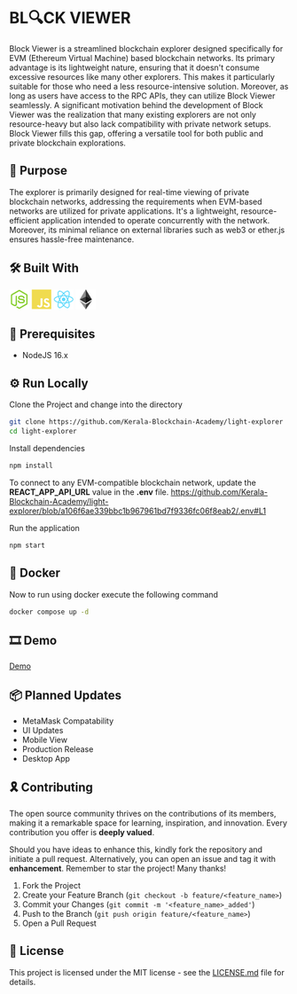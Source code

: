 # BL🔍CK VIEWER

Block Viewer is a streamlined blockchain explorer designed specifically for EVM (Ethereum Virtual Machine) based blockchain networks. Its primary advantage is its lightweight nature, ensuring that it doesn't consume excessive resources like many other explorers. This makes it particularly suitable for those who need a less resource-intensive solution. Moreover, as long as users have access to the RPC APIs, they can utilize Block Viewer seamlessly. A significant motivation behind the development of Block Viewer was the realization that many existing explorers are not only resource-heavy but also lack compatibility with private network setups. Block Viewer fills this gap, offering a versatile tool for both public and private blockchain explorations.

## 🎯 Purpose
The explorer is primarily designed for real-time viewing of private blockchain networks, addressing the requirements when EVM-based networks are utilized for private applications. It's a lightweight, resource-efficient application intended to operate concurrently with the network. Moreover, its minimal reliance on external libraries such as web3 or ether.js ensures hassle-free maintenance.

## 🛠 Built With

<div align="left">
<a href="https://nodejs.org/en/" target="_blank" rel="noreferrer"><img src="https://raw.githubusercontent.com/Kerala-Blockchain-Academy/MediaVault/f822abfb1ca9f89c703822049ea417256798e1d5/assets/nodejs-colored.svg" width="36" height="36" alt="NodeJS" /></a>
<a href="https://developer.mozilla.org/en-US/docs/Web/JavaScript" target="_blank" rel="noreferrer"><img src="https://raw.githubusercontent.com/Kerala-Blockchain-Academy/MediaVault/f822abfb1ca9f89c703822049ea417256798e1d5/assets/javascript-colored.svg" width="36" height="36" alt="JavaScript" /></a>
<a href="https://react.dev" target="_blank" rel="noreferrer"><img src="https://raw.githubusercontent.com/Kerala-Blockchain-Academy/MediaVault/f822abfb1ca9f89c703822049ea417256798e1d5/assets/react-colored.svg" width="36" height="36" alt="ReactJs" /></a>
<a href="https://ethereum.org/en/" target="_blank" rel="noreferrer"><img src="https://raw.githubusercontent.com/Kerala-Blockchain-Academy/MediaVault/f822abfb1ca9f89c703822049ea417256798e1d5/assets/ethereum-colored.svg" width="36" height="36" alt="Ethereum" /></a>
</div>

## 📢 Prerequisites
 - NodeJS 16.x

## ⚙️ Run Locally

Clone the Project and change into the directory

```bash
git clone https://github.com/Kerala-Blockchain-Academy/light-explorer
cd light-explorer
```

Install dependencies

```bash
npm install
```

To connect to any EVM-compatible blockchain network, update the **REACT_APP_API_URL** value in the **.env** file.
https://github.com/Kerala-Blockchain-Academy/light-explorer/blob/a106f6ae339bbc1b967961bd7f9336fc06f8eab2/.env#L1

Run the application

```bash
npm start
```

## 🐳 Docker

Now to run using docker execute the following command

```bash
docker compose up -d
```

## 🎞️ Demo
[Demo](https://youtu.be/fXzQrl0F95Y?si=2bnAb7-vvfxxFwvM)

## 📦 Planned Updates

* MetaMask Compatability
* UI Updates
* Mobile View
* Production Release
* Desktop App

## 🎗️ Contributing
The open source community thrives on the contributions of its members, making it a remarkable space for learning, inspiration, and innovation. Every contribution you offer is **deeply valued**.  

Should you have ideas to enhance this, kindly fork the repository and initiate a pull request. Alternatively, you can open an issue and tag it with **enhancement**. Remember to star the project! Many thanks!
1. Fork the Project
2. Create your Feature Branch (`git checkout -b feature/<feature_name>`)
3. Commit your Changes (`git commit -m '<feature_name>_added'`)
4. Push to the Branch (`git push origin feature/<feature_name>`)
5. Open a Pull Request

## 📜 License
This project is licensed under the MIT license - see the [LICENSE.md](https://github.com/Kerala-Blockchain-Academy/light-explorer/blob/main/LICENSE) file for details.
